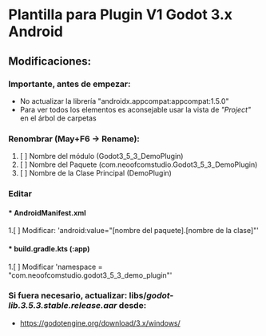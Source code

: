 # Plantilla para Plugin V1 Godot 3.x Android

## Modificaciones:

### Importante, antes de empezar:
* No actualizar la librería "androidx.appcompat:appcompat:1.5.0"
* Para ver todos los elementos es aconsejable usar la vista de _"Project"_  en el árbol de carpetas

### Renombrar (May+F6 -> Rename):

1. [ ] Nombre del módulo (Godot3_5_3_DemoPlugin)
2. [ ] Nombre del Paquete (com.neoofcomstudio.Godot3_5_3_DemoPlugin)
3. [ ] Nombre de la Clase Principal (DemoPlugin)

### Editar

#### * AndroidManifest.xml
1.[ ] Modificar: 'android:value="[nombre del paquete].[nombre de la clase]"'
#### * build.gradle.kts  (:app)
1.[ ] Modificar 'namespace = "com.neoofcomstudio.godot3_5_3_demo_plugin"'

### Si fuera necesario, actualizar: libs/_godot-lib.3.5.3.stable.release.aar_ desde:

* https://godotengine.org/download/3.x/windows/
